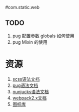 #com.static.web

## TODO
1. pug 配置参数 globals 如何使用
2. pug Mixin 的使用


# 资源
1. [scss语法文档](http://sass-lang.com/documentation/file.SASS_REFERENCE.html#_-Rules_and_Directives__directives)
2. [pug语法文档](https://pugjs.org/language/conditionals.html)
3. [nunjucks语法文档](https://mozilla.github.io/nunjucks/templating.html)
4. [webpack2.x文档](https://webpack.js.org/plugins/extract-text-webpack-plugin/)
5. [图标库](http://fontawesome.io/icons/)
